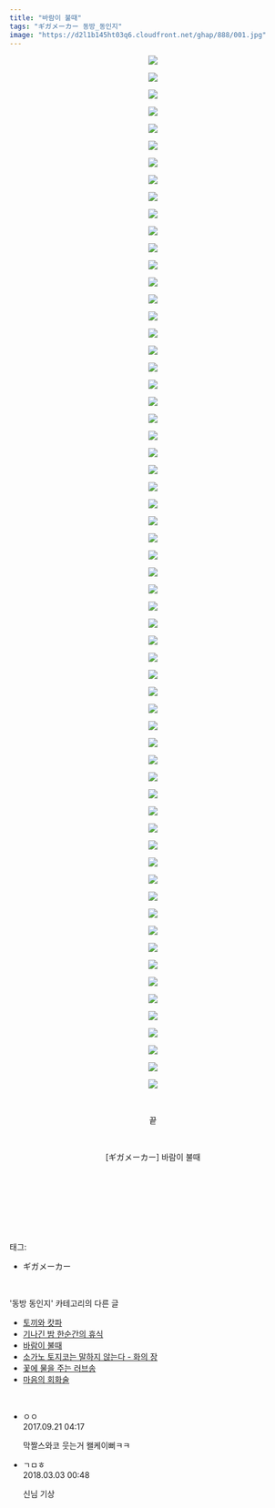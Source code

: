 ```yaml
---
title: "바람이 불때"
tags: "ギガメーカー 동방_동인지"
image: "https://d2l1b145ht03q6.cloudfront.net/ghap/888/001.jpg"
---
```

<div class="article">
<p style="text-align: center; clear: none; float: none;"><img src="{{ site.imgserver1 }}/ghap/888/001.jpg"/></p>
<p style="text-align: center; clear: none; float: none;"><img src="{{ site.imgserver1 }}/ghap/888/002.jpg"/></p>
<p style="text-align: center; clear: none; float: none;"><img src="{{ site.imgserver1 }}/ghap/888/003.jpg"/></p>
<p style="text-align: center; clear: none; float: none;"><img src="{{ site.imgserver1 }}/ghap/888/004.jpg"/></p>
<p style="text-align: center; clear: none; float: none;"><img src="{{ site.imgserver1 }}/ghap/888/005.jpg"/></p>
<p style="text-align: center; clear: none; float: none;"><img src="{{ site.imgserver1 }}/ghap/888/006.jpg"/></p>
<p style="text-align: center; clear: none; float: none;"><img src="{{ site.imgserver1 }}/ghap/888/007.jpg"/></p>
<p style="text-align: center; clear: none; float: none;"><img src="{{ site.imgserver1 }}/ghap/888/008.jpg"/></p>
<p style="text-align: center; clear: none; float: none;"><img src="{{ site.imgserver1 }}/ghap/888/009.jpg"/></p>
<p style="text-align: center; clear: none; float: none;"><img src="{{ site.imgserver1 }}/ghap/888/010.jpg"/></p>
<p style="text-align: center; clear: none; float: none;"><img src="{{ site.imgserver1 }}/ghap/888/011.jpg"/></p>
<p style="text-align: center; clear: none; float: none;"><img src="{{ site.imgserver1 }}/ghap/888/012.jpg"/></p>
<p style="text-align: center; clear: none; float: none;"><img src="{{ site.imgserver1 }}/ghap/888/013.jpg"/></p>
<p style="text-align: center; clear: none; float: none;"><img src="{{ site.imgserver1 }}/ghap/888/014.jpg"/></p>
<p style="text-align: center; clear: none; float: none;"><img src="{{ site.imgserver1 }}/ghap/888/015.jpg"/></p>
<p style="text-align: center; clear: none; float: none;"><img src="{{ site.imgserver1 }}/ghap/888/016.jpg"/></p>
<p style="text-align: center; clear: none; float: none;"><img src="{{ site.imgserver1 }}/ghap/888/017.jpg"/></p>
<p style="text-align: center; clear: none; float: none;"><img src="{{ site.imgserver1 }}/ghap/888/018.jpg"/></p>
<p style="text-align: center; clear: none; float: none;"><img src="{{ site.imgserver1 }}/ghap/888/019.jpg"/></p>
<p style="text-align: center; clear: none; float: none;"><img src="{{ site.imgserver1 }}/ghap/888/020.jpg"/></p>
<p style="text-align: center; clear: none; float: none;"><img src="{{ site.imgserver1 }}/ghap/888/021.jpg"/></p>
<p style="text-align: center; clear: none; float: none;"><img src="{{ site.imgserver1 }}/ghap/888/022.jpg"/></p>
<p style="text-align: center; clear: none; float: none;"><img src="{{ site.imgserver1 }}/ghap/888/023.jpg"/></p>
<p style="text-align: center; clear: none; float: none;"><img src="{{ site.imgserver1 }}/ghap/888/024.jpg"/></p>
<p style="text-align: center; clear: none; float: none;"><img src="{{ site.imgserver1 }}/ghap/888/025.jpg"/></p>
<p style="text-align: center; clear: none; float: none;"><img src="{{ site.imgserver1 }}/ghap/888/026.jpg"/></p>
<p style="text-align: center; clear: none; float: none;"><img src="{{ site.imgserver1 }}/ghap/888/027.jpg"/></p>
<p style="text-align: center; clear: none; float: none;"><img src="{{ site.imgserver1 }}/ghap/888/028.jpg"/></p>
<p style="text-align: center; clear: none; float: none;"><img src="{{ site.imgserver1 }}/ghap/888/029.jpg"/></p>
<p style="text-align: center; clear: none; float: none;"><img src="{{ site.imgserver1 }}/ghap/888/030.jpg"/></p>
<p style="text-align: center; clear: none; float: none;"><img src="{{ site.imgserver1 }}/ghap/888/031.jpg"/></p>
<p style="text-align: center; clear: none; float: none;"><img src="{{ site.imgserver1 }}/ghap/888/032.jpg"/></p>
<p style="text-align: center; clear: none; float: none;"><img src="{{ site.imgserver1 }}/ghap/888/033.jpg"/></p>
<p style="text-align: center; clear: none; float: none;"><img src="{{ site.imgserver1 }}/ghap/888/034.jpg"/></p>
<p style="text-align: center; clear: none; float: none;"><img src="{{ site.imgserver1 }}/ghap/888/035.jpg"/></p>
<p style="text-align: center; clear: none; float: none;"><img src="{{ site.imgserver1 }}/ghap/888/036.jpg"/></p>
<p style="text-align: center; clear: none; float: none;"><img src="{{ site.imgserver1 }}/ghap/888/037.jpg"/></p>
<p style="text-align: center; clear: none; float: none;"><img src="{{ site.imgserver1 }}/ghap/888/038.jpg"/></p>
<p style="text-align: center; clear: none; float: none;"><img src="{{ site.imgserver1 }}/ghap/888/039.jpg"/></p>
<p style="text-align: center; clear: none; float: none;"><img src="{{ site.imgserver1 }}/ghap/888/040.jpg"/></p>
<p style="text-align: center; clear: none; float: none;"><img src="{{ site.imgserver1 }}/ghap/888/041.jpg"/></p>
<p style="text-align: center; clear: none; float: none;"><img src="{{ site.imgserver1 }}/ghap/888/042.jpg"/></p>
<p style="text-align: center; clear: none; float: none;"><img src="{{ site.imgserver1 }}/ghap/888/043.jpg"/></p>
<p style="text-align: center; clear: none; float: none;"><img src="{{ site.imgserver1 }}/ghap/888/044.jpg"/></p>
<p style="text-align: center; clear: none; float: none;"><img src="{{ site.imgserver1 }}/ghap/888/045.jpg"/></p>
<p style="text-align: center; clear: none; float: none;"><img src="{{ site.imgserver1 }}/ghap/888/046.jpg"/></p>
<p style="text-align: center; clear: none; float: none;"><img src="{{ site.imgserver1 }}/ghap/888/047.jpg"/></p>
<p style="text-align: center; clear: none; float: none;"><img src="{{ site.imgserver1 }}/ghap/888/048.jpg"/></p>
<p style="text-align: center; clear: none; float: none;"><img src="{{ site.imgserver1 }}/ghap/888/049.jpg"/></p>
<p style="text-align: center; clear: none; float: none;"><img src="{{ site.imgserver1 }}/ghap/888/050.jpg"/></p>
<p style="text-align: center; clear: none; float: none;"><img src="{{ site.imgserver1 }}/ghap/888/051.jpg"/></p>
<p style="text-align: center; clear: none; float: none;"><img src="{{ site.imgserver1 }}/ghap/888/052.jpg"/></p>
<p style="text-align: center; clear: none; float: none;"><img src="{{ site.imgserver1 }}/ghap/888/053.jpg"/></p>
<p style="text-align: center; clear: none; float: none;"><img src="{{ site.imgserver1 }}/ghap/888/054.jpg"/></p>
<p style="text-align: center; clear: none; float: none;"><img src="{{ site.imgserver1 }}/ghap/888/055.jpg"/></p>
<p style="text-align: center; clear: none; float: none;"><img src="{{ site.imgserver1 }}/ghap/888/056.jpg"/></p>
<p style="text-align: center; clear: none; float: none;"><img src="{{ site.imgserver1 }}/ghap/888/057.jpg"/></p>
<p style="text-align: center; clear: none; float: none;"><img src="{{ site.imgserver1 }}/ghap/888/058.jpg"/></p>
<p style="text-align: center; clear: none; float: none;"><img src="{{ site.imgserver1 }}/ghap/888/059.jpg"/></p>
<p style="text-align: center; clear: none; float: none;"><img src="{{ site.imgserver1 }}/ghap/888/060.jpg"/></p>
<p style="text-align: center; clear: none; float: none;"><img src="{{ site.imgserver1 }}/ghap/888/061.jpg"/></p>
<p style="text-align: center; clear: none; float: none;"><br/></p>
<p style="text-align: center; clear: none; float: none;">끝</p>
<p style="text-align: center; clear: none; float: none;"><br/></p>
<p style="text-align: center; clear: none; float: none;">[ギガメーカー] 바람이 불때</p>
<p style="text-align: center; clear: none; float: none;"><br/></p>
<p style="text-align: center; clear: none; float: none;"><br/></p>
<p><br/></p>
</div><br/>
<div class="tagTrail">
<p>태그: </p>
<ul>
<li>ギガメーカー</li>
</ul>
</div><br/>
<div class="another">
<p>'동방 동인지' 카테고리의 다른 글</p>
<ul>
<li><a href="/ghap_890">토끼와 캇파</a></li>
<li><a href="/ghap_889">기나긴 밤 한순간의 휴식</a></li>
<li><a href="/ghap_888">바람이 불때</a></li>
<li><a href="/ghap_887">소가노 토지코는 말하지 않는다 - 화의 장</a></li>
<li><a href="/ghap_885">꽃에 물을 주는 러브송</a></li>
<li><a href="/ghap_884">마음의 회화술</a></li>
</ul>
</div><br/>
<div class="cb_module cb_fluid">
<div class="cb_wrt cb_profile">
<div class="comment">
<ul>
<li class="cb_thumb_off" id="comment15087412">
<div class="cb_comment_area">
<div class="cb_info_area">
<div class="cb_section">
<span class="cb_nick_name">ㅇㅇ</span>
</div>
<div class="cb_section">
<span class="cb_date">2017.09.21 04:17 </span>
</div>
</div>
<div class="cb_dsc_comment">
<p class="cb_dsc">
											막짤스와코 웃는거 왤케이뻐ㅋㅋ
										</p>
</div>
</div></li>
<li class="cb_thumb_off" id="comment15211176">
<div class="cb_comment_area">
<div class="cb_info_area">
<div class="cb_section">
<span class="cb_nick_name">ㄱㅁㅎ</span>
</div>
<div class="cb_section">
<span class="cb_date">2018.03.03 00:48 </span>
</div>
</div>
<div class="cb_dsc_comment">
<p class="cb_dsc">
											신님 기상
										</p>
</div>
</div></li>
</ul>
</div>
</div><!-- commentList close -->
</div><br/>
